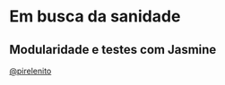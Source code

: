 # Em busca da sanidade
## Modularidade e testes com Jasmine

[@pirelenito](http://twitter.com/pirelenito)
